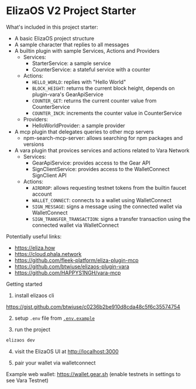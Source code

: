 # ElizaOS V2 Project Starter

What's included in this project starter:

- A basic ElizaOS project structure
- A sample character that replies to all messages
- A builtin plugin with sample Services, Actions and Providers
  - Services:
    - StarterService: a sample service
    - CounterService: a stateful service with a counter
  - Actions:
    - `HELLO_WORLD`: replies with "Hello World"
    - `BLOCK_HEIGHT`: returns the current block height, depends on plugin-vara's GearApiService
    - `COUNTER_GET`: returns the current counter value from CounterService
    - `COUNTER_INCR`: increments the counter value in CounterService
  - Providers:
    - HelloWorldProvider: a sample provider
- A mcp plugin that delegates queries to other mcp servers
  - npm-search-mcp-server: allows searching for npm packages and versions
- A vara plugin that provices services and actions related to Vara Network
  - Services:
    - GearApiService: provides access to the Gear API
    - SignClientService: provides access to the WalletConnect SignClient API
  - Actions:
    - `AIRDROP`: allows requesting testnet tokens from the builtin faucet account
    - `WALLET_CONNECT`: connects to a wallet using WalletConnect
    - `SIGN_MESSAGE`: signs a message using the connected wallet via WalletConnect
    - `SIGN_TRANSFER_TRANSACTION`: signs a transfer transaction using the connected wallet via WalletConnect

Potentially useful links:

- https://eliza.how
- https://cloud.phala.network
- https://github.com/fleek-platform/eliza-plugin-mcp
- https://github.com/btwiuse/elizaos-plugin-vara
- https://github.com/HAPPYS1NGH/vara-mcp

Getting started

1. install elizaos cli

https://gist.github.com/btwiuse/c0236b2be910d8cda48c5f6c35574754

2. setup `.env` file from [`.env.example`](.env.example)

3. run the project

```bash
elizaos dev
```

4. visit the ElizaOS UI at [http://localhost:3000](http://localhost:3000)

5. pair your wallet via walletconnect

Example web wallet: https://wallet.gear.sh (enable testnets in settings to see Vara Testnet)
